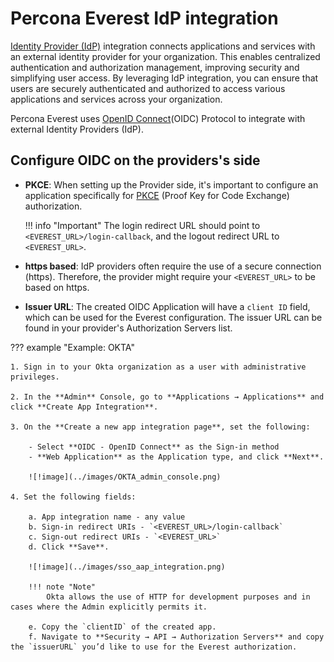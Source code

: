 # Percona Everest IdP integration

[Identity Provider (IdP)](https://www.okta.com/identity-101/why-your-company-needs-an-identity-provider/) integration connects applications and services with an external identity provider for your organization. This enables centralized authentication and authorization management, improving security and simplifying user access. By leveraging IdP integration, you can ensure that users are securely authenticated and authorized to access various applications and services across your organization.

Percona Everest uses [OpenID Connect](https://auth0.com/docs/authenticate/protocols/openid-connect-protocol)(OIDC) Protocol to integrate with external Identity Providers (IdP).


## Configure OIDC on the providers's side

- **PKCE**: When setting up the Provider side, it's important to configure an application specifically for [PKCE]((https://auth0.com/docs/get-started/authentication-and-authorization-flow#authorization-code-flow-with-proof-key-for-code-exchange-pkce-)) (Proof Key for Code Exchange) authorization.

    !!! info "Important"
        The login redirect URL should point to `<EVEREST_URL>/login-callback`, and the logout redirect URL to `<EVEREST_URL>`.

- **https based**: IdP providers often require the use of a secure connection (https). Therefore, the provider might require your `<EVEREST_URL>` to be based on https.

- **Issuer URL**: The created OIDC Application will have a `client ID` field, which can be used for the Everest configuration. The issuer URL can be found in your provider's Authorization Servers list.

??? example "Example: OKTA"

    1. Sign in to your Okta organization as a user with administrative privileges.
    
    2. In the **Admin** Console, go to **Applications → Applications** and click **Create App Integration**.

    3. On the **Create a new app integration page**, set the following:
    
        - Select **OIDC - OpenID Connect** as the Sign-in method 
        - **Web Application** as the Application type, and click **Next**.

        ![!image](../images/OKTA_admin_console.png)

    4. Set the following fields:

        a. App integration name - any value
        b. Sign-in redirect URIs - `<EVEREST_URL>/login-callback`
        c. Sign-out redirect URIs - `<EVEREST_URL>`
        d. Click **Save**.

        ![!image](../images/sso_aap_integration.png)

        !!! note "Note"
            Okta allows the use of HTTP for development purposes and in cases where the Admin explicitly permits it.

        e. Copy the `clientID` of the created app.
        f. Navigate to **Security → API → Authorization Servers** and copy the `issuerURL` you’d like to use for the Everest authorization. 






